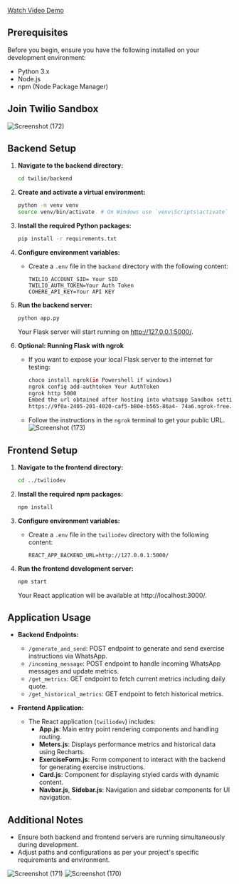 [Watch Video Demo](https://youtu.be/dm1YYX46k3Q)

## Prerequisites

Before you begin, ensure you have the following installed on your development environment:

- Python 3.x
- Node.js
- npm (Node Package Manager)
## Join Twilio Sandbox
  ![Screenshot (172)](https://github.com/AdityaGupta20871/GymBud/assets/103377205/e2e84f66-f0da-4eb6-b610-a5c63f24a9e0)
## Backend Setup

1. **Navigate to the backend directory:**

    ```bash
    cd twilio/backend
    ```

2. **Create and activate a virtual environment:**

    ```bash
    python -m venv venv
    source venv/bin/activate  # On Windows use `venv\Scripts\activate`
    ```

3. **Install the required Python packages:**

    ```bash
    pip install -r requirements.txt
    ```

4. **Configure environment variables:**

    - Create a `.env` file in the `backend` directory with the following content:
      ```
      TWILIO_ACCOUNT_SID= Your SID
      TWILIO_AUTH_TOKEN=Your Auth Token
      COHERE_API_KEY=Your API KEY
      ```

5. **Run the backend server:**

    ```bash
    python app.py
    ```

    Your Flask server will start running on http://127.0.0.1:5000/.

6. **Optional: Running Flask with ngrok**

    - If you want to expose your local Flask server to the internet for testing:
      ```bash
      choco install ngrok(in Powershell if windows)
      ngrok config add-authtoken Your AuthToken
      ngrok http 5000
      Embed the url obtained after hosting into whatsapp Sandbox settings inside When a message comes in input and set url like this 
      https://9f0a-2405-201-4020-caf5-b80e-b565-86a4- 74a6.ngrok-free.app/incoming_message

      ```
      
    - Follow the instructions in the `ngrok` terminal to get your public URL.
    ![Screenshot (173)](https://github.com/AdityaGupta20871/GymBud/assets/103377205/a53fa9fc-cb55-4943-8ae7-9788194430fd)
## Frontend Setup

1. **Navigate to the frontend directory:**

    ```bash
    cd ../twiliodev
    ```

2. **Install the required npm packages:**

    ```bash
    npm install
    ```

3. **Configure environment variables:**

    - Create a `.env` file in the `twiliodev` directory with the following content:
      ```
      REACT_APP_BACKEND_URL=http://127.0.0.1:5000/
      ```

4. **Run the frontend development server:**

    ```bash
    npm start
    ```

    Your React application will be available at http://localhost:3000/.

## Application Usage

- **Backend Endpoints:**
  - `/generate_and_send`: POST endpoint to generate and send exercise instructions via WhatsApp.
  - `/incoming_message`: POST endpoint to handle incoming WhatsApp messages and update metrics.
  - `/get_metrics`: GET endpoint to fetch current metrics including daily quote.
  - `/get_historical_metrics`: GET endpoint to fetch historical metrics.

- **Frontend Application:**
  - The React application (`twiliodev`) includes:
    - **App.js**: Main entry point rendering components and handling routing.
    - **Meters.js**: Displays performance metrics and historical data using Recharts.
    - **ExerciseForm.js**: Form component to interact with the backend for generating exercise instructions.
    - **Card.js**: Component for displaying styled cards with dynamic content.
    - **Navbar.js**, **Sidebar.js**: Navigation and sidebar components for UI navigation.

## Additional Notes

- Ensure both backend and frontend servers are running simultaneously during development.
- Adjust paths and configurations as per your project's specific requirements and environment.

![Screenshot (171)](https://github.com/AdityaGupta20871/GymBud/assets/103377205/04d6fca5-ac1d-44d2-bfda-34d2b0bca32d)
![Screenshot (170)](https://github.com/AdityaGupta20871/GymBud/assets/103377205/d8bdffed-0ebc-49b0-bff9-8da441000fb9)
